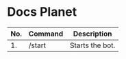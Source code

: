 # Docs Planet


| No.   | Command | Description |
|------|----|----|
| 1. | /start | Starts the bot. |
